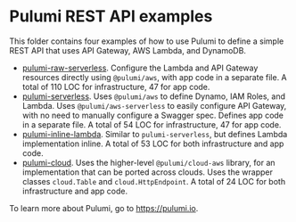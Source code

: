 # Pulumi REST API examples

This folder contains four examples of how to use Pulumi to define a simple REST API that uses API Gateway, AWS Lambda, and DynamoDB.

- [pulumi-raw-serverless](./pulumi-raw-serverless). Configure the Lambda and API Gateway resources directly using `@pulumi/aws`, with app code in a separate file. A total of 110 LOC for infrastructure, 47 for app code.
- [pulumi-serverless](./pulumi-serverless). Uses `@pulumi/aws` to define Dynamo, IAM Roles, and Lambda. Uses `@pulumi/aws-serverless` to easily configure API Gateway, with no need to manually configure a Swagger spec. Defines app code in a separate file. A total of 54 LOC for infrastructure, 47 for app code.
- [pulumi-inline-lambda](./pulumi-inline-lambda). Similar to `pulumi-serverless`, but defines Lambda implementation inline. A total of 53 LOC for both infrastructure and app code.
- [pulumi-cloud](./pulumi-cloud). Uses the higher-level `@pulumi/cloud-aws` library, for an implementation that can be ported across clouds. Uses the wrapper classes `cloud.Table` and `cloud.HttpEndpoint`. A total of 24 LOC for both infrastructure and app code.

To learn more about Pulumi, go to https://pulumi.io.
